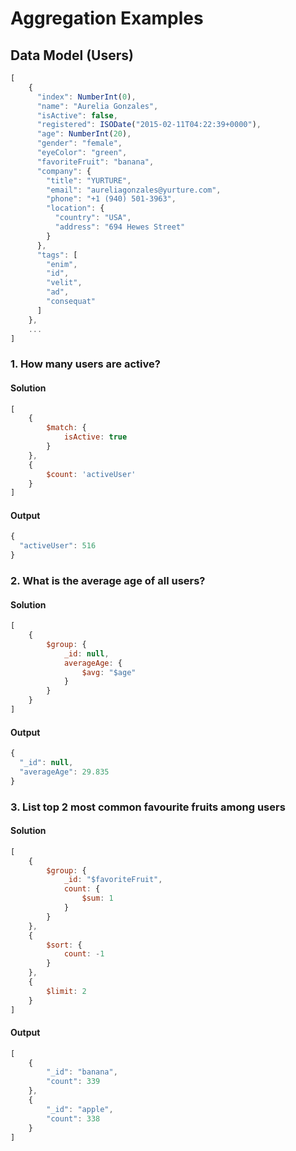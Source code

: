 # Aggregation Examples

## Data Model (Users)
```javascript
[
    {
      "index": NumberInt(0),
      "name": "Aurelia Gonzales",
      "isActive": false,
      "registered": ISODate("2015-02-11T04:22:39+0000"),
      "age": NumberInt(20),
      "gender": "female",
      "eyeColor": "green",
      "favoriteFruit": "banana",
      "company": {
        "title": "YURTURE",
        "email": "aureliagonzales@yurture.com",
        "phone": "+1 (940) 501-3963",
        "location": {
          "country": "USA",
          "address": "694 Hewes Street"
        }
      },
      "tags": [
        "enim",
        "id",
        "velit",
        "ad",
        "consequat"
      ]
    },
    ...
]
```

### 1. How many users are active?
#### Solution
```javascript
[
    {
        $match: {
            isActive: true
        }
    },
    {
        $count: 'activeUser'
    }
]
```
#### Output
```javascript
{
  "activeUser": 516
}
```

### 2. What is the average age of all users?
#### Solution
```javascript
[
    {
        $group: {
            _id: null,
            averageAge: {
                $avg: "$age"
            }
        }
    }
]
```
#### Output
```javascript
{
  "_id": null,
  "averageAge": 29.835
}
```

### 3. List top 2 most common favourite fruits among users
#### Solution
```javascript
[
    {
        $group: {
            _id: "$favoriteFruit",
            count: {
                $sum: 1
            }
        }
    },
    {
        $sort: {
            count: -1
        }
    },
    {
        $limit: 2
    }
]
```

#### Output
```javascript
[
    {
        "_id": "banana",
        "count": 339
    },
    {
        "_id": "apple",
        "count": 338
    }
]
```